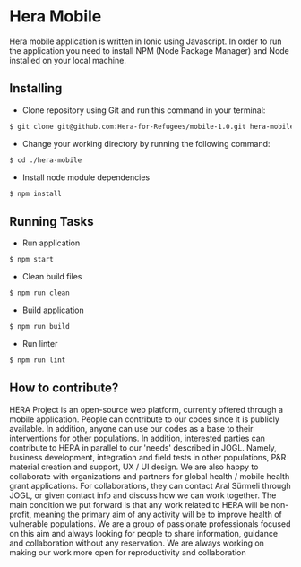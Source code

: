 # Hera Mobile

Hera mobile application is written in Ionic using Javascript. In order to run the application you need to install NPM (Node Package Manager) and Node installed on your local machine.

## Installing

* Clone repository using Git and run this command in your terminal:

```bash
$ git clone git@github.com:Hera-for-Refugees/mobile-1.0.git hera-mobile
```

* Change your working directory by running the following command:

```bash
$ cd ./hera-mobile
```

* Install node module dependencies

```bash
$ npm install
```

## Running Tasks

* Run application

```bash
$ npm start
```

* Clean build files

```bash
$ npm run clean
```

* Build application

```bash
$ npm run build
```

* Run linter

```bash
$ npm run lint
```
## How to contribute? 
HERA Project is an open-source web platform, currently offered through a mobile application. People can contribute to our codes since it is publicly available. In addition, anyone can use our codes as a base to their interventions for other populations. In addition, interested parties can contribute to HERA in parallel to our 'needs' described in JOGL. Namely, business development, integration and field tests in other populations, P&R material creation and support, UX / UI design. We are also happy to collaborate with organizations and partners for global health / mobile health grant applications. For collaborations, they can contact Aral Sürmeli through JOGL, or given contact info and discuss how we can work together. The main condition we put forward is that any work related to HERA will be non-profit, meaning the primary aim of any activity will be to improve health of vulnerable populations. We are a group of passionate professionals focused on this aim and always looking for people to share information, guidance and collaboration without any reservation. We are always working on making our work more open for reproductivity and collaboration
